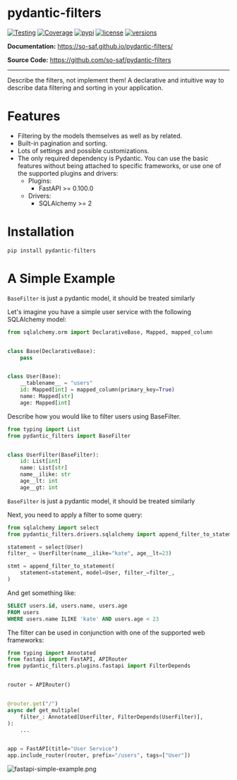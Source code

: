 
# pydantic-filters

[![Testing](https://github.com/so-saf/pydantic-filters/actions/workflows/test.yaml/badge.svg)](https://github.com/so-saf/pydantic-filters/actions/workflows/test.yaml)
[![Coverage](https://codecov.io/gh/so-saf/pydantic-filters/branch/master/graph/badge.svg)](https://codecov.io/gh/so-saf/pydantic-filters)
[![pypi](https://img.shields.io/pypi/v/pydantic-filters.svg)](https://pypi.python.org/pypi/pydantic-filters)
[![license](https://img.shields.io/github/license/so-saf/pydantic-filters.svg)](https://github.com/so-saf/pydantic-filters/blob/main/LICENSE)
[![versions](https://img.shields.io/pypi/pyversions/pydantic-filters.svg)](https://github.com/so-saf/pydantic-filters)

**Documentation:** https://so-saf.github.io/pydantic-filters/

**Source Code:** https://github.com/so-saf/pydantic-filters

---

Describe the filters, not implement them! 
A declarative and intuitive way to describe data filtering and sorting in your application.

# Features

- Filtering by the models themselves as well as by related.
- Built-in pagination and sorting.
- Lots of settings and possible customizations.
- The only required dependency is Pydantic.
You can use the basic features without being attached to specific frameworks, 
or use one of the supported plugins and drivers: 
  - Plugins:
    - FastAPI >= 0.100.0
  - Drivers: 
    - SQLAlchemy >= 2

# Installation

```shell
pip install pydantic-filters
```

# A Simple Example

`BaseFilter` is just a pydantic model, it should be treated similarly

Let's imagine you have a simple user service with the following SQLAlchemy model:


```python
from sqlalchemy.orm import DeclarativeBase, Mapped, mapped_column


class Base(DeclarativeBase):
    pass


class User(Base):
    __tablename__ = "users"
    id: Mapped[int] = mapped_column(primary_key=True)
    name: Mapped[str]
    age: Mapped[int]
```

Describe how you would like to filter users using BaseFilter.

```python
from typing import List
from pydantic_filters import BaseFilter


class UserFilter(BaseFilter):
    id: List[int]
    name: List[str]
    name__ilike: str
    age__lt: int
    age__gt: int
```

`BaseFilter` is just a pydantic model, it should be treated similarly

Next, you need to apply a filter to some query:

```python
from sqlalchemy import select
from pydantic_filters.drivers.sqlalchemy import append_filter_to_statement

statement = select(User)
filter_ = UserFilter(name__ilike="kate", age__lt=23)

stmt = append_filter_to_statement(
    statement=statement, model=User, filter_=filter_,
)
```

And get something like:

```sql
SELECT users.id, users.name, users.age 
FROM users 
WHERE users.name ILIKE 'kate' AND users.age < 23
```

The filter can be used in conjunction with one of the supported web frameworks:

```python
from typing import Annotated
from fastapi import FastAPI, APIRouter
from pydantic_filters.plugins.fastapi import FilterDepends


router = APIRouter()


@router.get("/")
async def get_multiple(
    filter_: Annotated[UserFilter, FilterDepends(UserFilter)],
):
    ...


app = FastAPI(title="User Service")
app.include_router(router, prefix="/users", tags=["User"])
```

![fastapi-simple-example.png](docs/docs/images/fastapi-simple-example.png)

